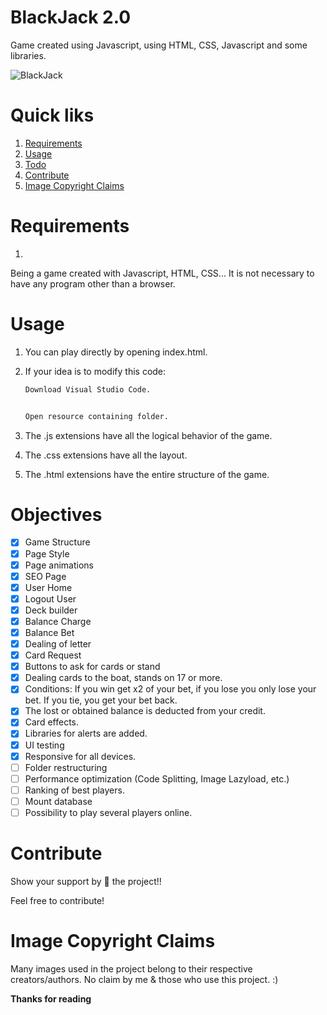 # BlackJack 2.0
Game created using Javascript, using HTML, CSS, Javascript and some libraries.

![BlackJack](https://media3.giphy.com/media/XQjKHOMbI9weBt0Xzi/giphy.gif?cid=790b7611af6ee45525749265b1b2087781fdfc3d7b53f6fd&rid=giphy.gif&ct=g)

# Quick liks
1. [Requirements](#requirements)
2. [Usage](#usage)
3. [Todo](#todo)
4. [Contribute](#contribute)
5. [Image Copyright Claims](#image-copyright-claims)

# Requirements
1. 
Being a game created with Javascript, HTML, CSS... It is not necessary to have any program other than a browser.

# Usage
1. You can play directly by opening index.html.

2. If your idea is to modify this code:
    ```bash
    Download Visual Studio Code.
    
    
    Open resource containing folder.
    ```

3. The .js extensions have all the logical behavior of the game.
4. The .css extensions have all the layout.
5. The .html extensions have the entire structure of the game.
    
# Objectives
- [x] Game Structure
- [x] Page Style
- [x] Page animations
- [x] SEO Page
- [x] User Home
- [x] Logout User
- [x] Deck builder
- [x] Balance Charge
- [x] Balance Bet
- [x] Dealing of letter
- [x] Card Request
- [x] Buttons to ask for cards or stand
- [x] Dealing cards to the boat, stands on 17 or more.
- [x] Conditions: If you win get x2 of your bet, if you lose you only lose your bet. If you tie, you get your bet back.
- [x] The lost or obtained balance is deducted from your credit.
- [x] Card effects.
- [x] Libraries for alerts are added.
- [x] UI testing
- [x] Responsive for all devices.
- [ ] Folder restructuring
- [ ] Performance optimization (Code Splitting, Image Lazyload, etc.)
- [ ] Ranking of best players.
- [ ] Mount database
- [ ] Possibility to play several players online.

# Contribute
Show your support by 🌟 the project!!

Feel free to contribute!

# Image Copyright Claims
Many images used in the project belong to their respective creators/authors. No claim by me & those who use this project. :)

**Thanks for reading**
